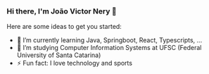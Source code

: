 ### Hi there, I'm João Victor Nery 👋

Here are some ideas to get you started:

- 🌱 I’m currently learning Java, Springboot, React, Typescripts, ...
- 👯 I’m studying Computer Information Systems at UFSC (Federal University of Santa Catarina)
- ⚡ Fun fact: I love technology and sports

